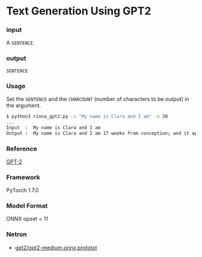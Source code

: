 # Text Generation Using GPT2

### input
A `SENTENCE`.

### output
`SENTENCE`

### Usage
Set the `SENTENCE` and the `CHARCOUNT` (number of characters to be output) in the argument.

```bash
$ python3 rinna_gpt2.py -i "My name is Clara and I am" -o 30
...
Input  :  My name is Clara and I am
Output :  My name is Clara and I am 17 weeks from conception; and it appears as being of an inferior order: the "lower and better way". This would certainly come close, given Trump
```

### Reference
[GPT-2](https://github.com/onnx/models/blob/master/text/machine_comprehension/gpt-2/README.md)  

### Framework
PyTorch 1.7.0

### Model Format
ONNX opset = 11

### Netron

- [gpt2/gpt2-medium.onnx.prototxt](https://netron.app/?url=https://storage.googleapis.com/ailia-models/gpt2/gpt2-medium.onnx.prototxt)
